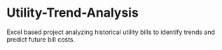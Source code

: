 # Utility-Trend-Analysis
Excel based project analyzing historical utility bills to identify trends and predict future bill costs.
